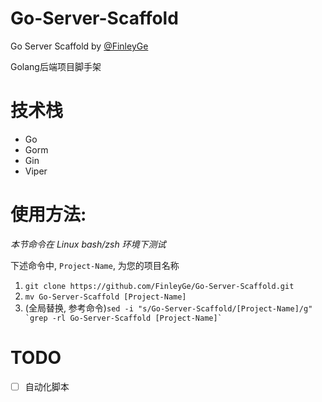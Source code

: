 # Go-Server-Scaffold
Go Server Scaffold by [@FinleyGe](https://github.com/FinleyGe)

Golang后端项目脚手架
# 技术栈
- Go
- Gorm
- Gin
- Viper

# 使用方法:
*本节命令在 Linux bash/zsh 环境下测试*

下述命令中, `Project-Name`, 为您的项目名称
1. `git clone https://github.com/FinleyGe/Go-Server-Scaffold.git`
2. `mv Go-Server-Scaffold [Project-Name]`
3. (全局替换, 参考命令)``sed -i "s/Go-Server-Scaffold/[Project-Name]/g" `grep -rl Go-Server-Scaffold [Project-Name]` ``

# TODO
- [ ] 自动化脚本
